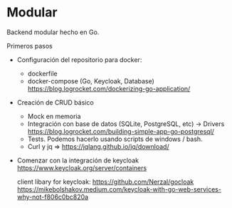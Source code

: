 # Modular

Backend modular hecho en Go.

Primeros pasos
- Configuración del repositorio para docker:
  * dockerfile
  * docker-compose (Go, Keycloak, Database)
    https://blog.logrocket.com/dockerizing-go-application/
    
- Creación de CRUD básico
  * Mock en memoria
  * Integración con base de datos (SQLite, PostgreSQL, etc) -> Drivers
    https://blog.logrocket.com/building-simple-app-go-postgresql/
  * Tests. Podemos hacerlo usando scripts de windows / bash.
  * Curl y jq => https://jqlang.github.io/jq/download/

- Comenzar con la integración de keycloak
   https://www.keycloak.org/server/containers

  client libary for keycloak: https://github.com/Nerzal/gocloak
  https://mikebolshakov.medium.com/keycloak-with-go-web-services-why-not-f806c0bc820a


